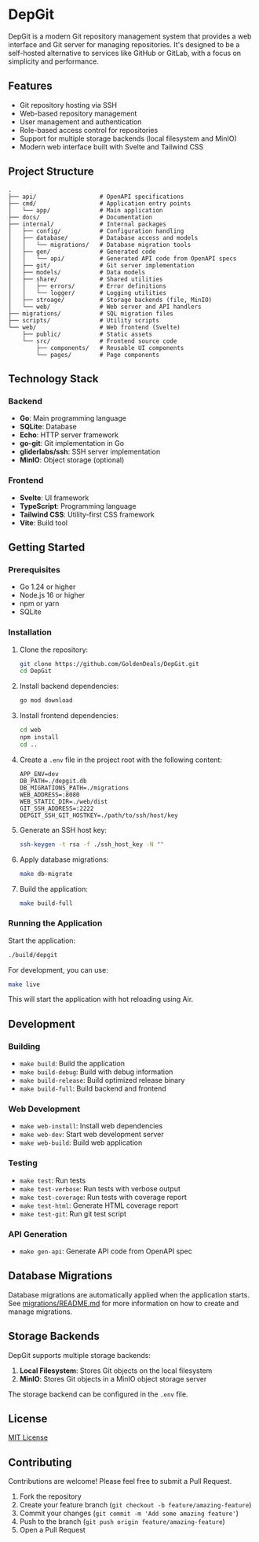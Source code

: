 # DepGit

DepGit is a modern Git repository management system that provides a web interface and Git server for managing repositories. It's designed to be a self-hosted alternative to services like GitHub or GitLab, with a focus on simplicity and performance.

## Features

- Git repository hosting via SSH
- Web-based repository management
- User management and authentication
- Role-based access control for repositories
- Support for multiple storage backends (local filesystem and MinIO)
- Modern web interface built with Svelte and Tailwind CSS

## Project Structure

```
.
├── api/                  # OpenAPI specifications
├── cmd/                  # Application entry points
│   └── app/              # Main application
├── docs/                 # Documentation
├── internal/             # Internal packages
│   ├── config/           # Configuration handling
│   ├── database/         # Database access and models
│   │   └── migrations/   # Database migration tools
│   ├── gen/              # Generated code
│   │   └── api/          # Generated API code from OpenAPI specs
│   ├── git/              # Git server implementation
│   ├── models/           # Data models
│   ├── share/            # Shared utilities
│   │   ├── errors/       # Error definitions
│   │   └── logger/       # Logging utilities
│   ├── stroage/          # Storage backends (file, MinIO)
│   └── web/              # Web server and API handlers
├── migrations/           # SQL migration files
├── scripts/              # Utility scripts
└── web/                  # Web frontend (Svelte)
    ├── public/           # Static assets
    └── src/              # Frontend source code
        ├── components/   # Reusable UI components
        └── pages/        # Page components
```

## Technology Stack

### Backend
- **Go**: Main programming language
- **SQLite**: Database
- **Echo**: HTTP server framework
- **go-git**: Git implementation in Go
- **gliderlabs/ssh**: SSH server implementation
- **MinIO**: Object storage (optional)

### Frontend
- **Svelte**: UI framework
- **TypeScript**: Programming language
- **Tailwind CSS**: Utility-first CSS framework
- **Vite**: Build tool

## Getting Started

### Prerequisites

- Go 1.24 or higher
- Node.js 16 or higher
- npm or yarn
- SQLite

### Installation

1. Clone the repository:
   ```bash
   git clone https://github.com/GoldenDeals/DepGit.git
   cd DepGit
   ```

2. Install backend dependencies:
   ```bash
   go mod download
   ```

3. Install frontend dependencies:
   ```bash
   cd web
   npm install
   cd ..
   ```

4. Create a `.env` file in the project root with the following content:
   ```
   APP_ENV=dev
   DB_PATH=./depgit.db
   DB_MIGRATIONS_PATH=./migrations
   WEB_ADDRESS=:8080
   WEB_STATIC_DIR=./web/dist
   GIT_SSH_ADDRESS=:2222
   DEPGIT_SSH_GIT_HOSTKEY=./path/to/ssh/host/key
   ```

5. Generate an SSH host key:
   ```bash
   ssh-keygen -t rsa -f ./ssh_host_key -N ""
   ```

6. Apply database migrations:
   ```bash
   make db-migrate
   ```

7. Build the application:
   ```bash
   make build-full
   ```

### Running the Application

Start the application:
```bash
./build/depgit
```

For development, you can use:
```bash
make live
```

This will start the application with hot reloading using Air.

## Development

### Building

- `make build`: Build the application
- `make build-debug`: Build with debug information
- `make build-release`: Build optimized release binary
- `make build-full`: Build backend and frontend

### Web Development

- `make web-install`: Install web dependencies
- `make web-dev`: Start web development server
- `make web-build`: Build web application

### Testing

- `make test`: Run tests
- `make test-verbose`: Run tests with verbose output
- `make test-coverage`: Run tests with coverage report
- `make test-html`: Generate HTML coverage report
- `make test-git`: Run git test script

### API Generation

- `make gen-api`: Generate API code from OpenAPI spec

## Database Migrations

Database migrations are automatically applied when the application starts. See [migrations/README.md](internal/database/migrations/README.md) for more information on how to create and manage migrations.

## Storage Backends

DepGit supports multiple storage backends:

1. **Local Filesystem**: Stores Git objects on the local filesystem
2. **MinIO**: Stores Git objects in a MinIO object storage server

The storage backend can be configured in the `.env` file.

## License

[MIT License](LICENSE)

## Contributing

Contributions are welcome! Please feel free to submit a Pull Request.

1. Fork the repository
2. Create your feature branch (`git checkout -b feature/amazing-feature`)
3. Commit your changes (`git commit -m 'Add some amazing feature'`)
4. Push to the branch (`git push origin feature/amazing-feature`)
5. Open a Pull Request
